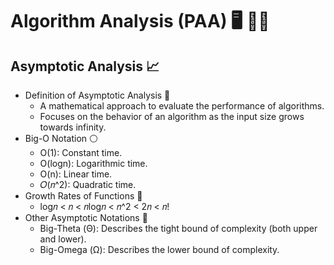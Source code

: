 # Algorithm Analysis (PAA) 🖥️ 👨‍🔬

## Asymptotic Analysis 📈
  - Definition of Asymptotic Analysis 📝
    - A mathematical approach to evaluate the performance of algorithms.
    - Focuses on the behavior of an algorithm as the input size grows towards infinity.
  - Big-O Notation ⚪
    - O(1): Constant time.
    - O(logn): Logarithmic time.
    - O(n): Linear time.
    - 𝑂(𝑛^2): Quadratic time.
  - Growth Rates of Functions 🔢
    - log𝑛 < 𝑛 < 𝑛log𝑛 < 𝑛^2 < 2𝑛 < 𝑛!
  - Other Asymptotic Notations 📑
    - Big-Theta (Θ): Describes the tight bound of complexity (both upper and lower).
    - Big-Omega (Ω): Describes the lower bound of complexity.
